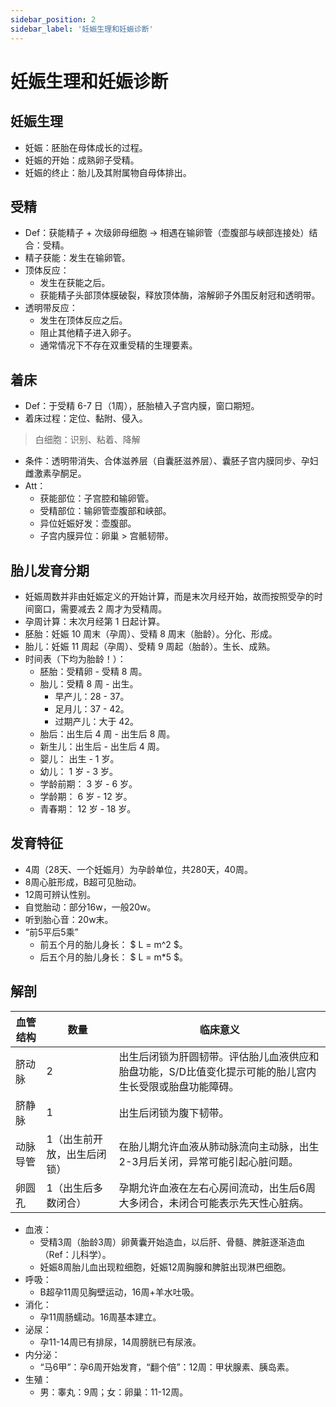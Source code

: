 ```yaml
---
sidebar_position: 2
sidebar_label: '妊娠生理和妊娠诊断'
---
```


# 妊娠生理和妊娠诊断

## 妊娠生理

- 妊娠：胚胎在母体成长的过程。
- 妊娠的开始：成熟卵子受精。
- 妊娠的终止：胎儿及其附属物自母体排出。

## 受精

- Def：获能精子 + 次级卵母细胞 -> 相遇在输卵管（壶腹部与峡部连接处）结合：受精。
- 精子获能：发生在输卵管。
- 顶体反应：
  - 发生在获能之后。
  - 获能精子头部顶体膜破裂，释放顶体酶，溶解卵子外围反射冠和透明带。
- 透明带反应：
  - 发生在顶体反应之后。
  - 阻止其他精子进入卵子。
  - 通常情况下不存在双重受精的生理要素。

## 着床

- Def：于受精 6-7 日（1周），胚胎植入子宫内膜，窗口期短。
- 着床过程：定位、黏附、侵入。
> 白细胞：识别、粘着、降解
- 条件：透明带消失、合体滋养层（自囊胚滋养层）、囊胚子宫内膜同步、孕妇雌激素孕酮足。
- Att：
  - 获能部位：子宫腔和输卵管。
  - 受精部位：输卵管壶腹部和峡部。
  - 异位妊娠好发：壶腹部。
  - 子宫内膜异位：卵巢 > 宫骶韧带。

## 胎儿发育分期

- 妊娠周数并非由妊娠定义的开始计算，而是末次月经开始，故而按照受孕的时间窗口，需要减去 2 周才为受精周。
- 孕周计算：末次月经第 1 日起计算。
- 胚胎：妊娠 10 周末（孕周）、受精 8 周末（胎龄）。分化、形成。
- 胎儿：妊娠 11 周起（孕周）、受精 9 周起（胎龄）。生长、成熟。
- 时间表（下均为胎龄！）：
  - 胚胎：受精卵 - 受精 8 周。
  - 胎儿：受精 8 周 - 出生。
    - 早产儿：28 - 37。
    - 足月儿：37 - 42。
    - 过期产儿：大于 42。
  - 胎后：出生后 4 周 - 出生后 8 周。
  - 新生儿：出生后 - 出生后 4 周。
  - 婴儿： 出生 - 1 岁。
  - 幼儿： 1 岁 - 3 岁。
  - 学龄前期： 3 岁 - 6 岁。
  - 学龄期： 6 岁 - 12 岁。
  - 青春期： 12 岁 - 18 岁。

## 发育特征

- 4周（28天、一个妊娠月）为孕龄单位，共280天，40周。
- 8周心脏形成，B超可见胎动。
- 12周可辨认性别。
- 自觉胎动：部分16w，一般20w。
- 听到胎心音：20w末。
- “前5平后5乘”
  - 前五个月的胎儿身长： $ L = m^2 $。
  - 后五个月的胎儿身长： $ L = m*5 $。

## 解剖

| 血管结构 | 数量             | 临床意义                                                  |
|------|----------------|-------------------------------------------------------|
| 脐动脉  | 2              | 出生后闭锁为肝圆韧带。评估胎儿血液供应和胎盘功能，S/D比值变化提示可能的胎儿宫内生长受限或胎盘功能障碍。 |
| 脐静脉  | 1              | 出生后闭锁为腹下韧带。                                           |
| 动脉导管 | 1（出生前开放，出生后闭锁） | 在胎儿期允许血液从肺动脉流向主动脉，出生2-3月后关闭，异常可能引起心脏问题。               |
| 卵圆孔  | 1（出生后多数闭合）     | 孕期允许血液在左右心房间流动，出生后6周大多闭合，未闭合可能表示先天性心脏病。               |

- 血液：
  - 受精3周（胎龄3周）卵黄囊开始造血，以后肝、骨髓、脾脏逐渐造血（Ref：儿科学）。
  - 妊娠8周胎儿血出现粒细胞，妊娠12周胸腺和脾脏出现淋巴细胞。
- 呼吸：
  - B超孕11周见胸壁运动，16周+羊水吐吸。
- 消化：
  - 孕11周肠蠕动。16周基本建立。
- 泌尿：
  - 孕11-14周已有排尿，14周膀胱已有尿液。
- 内分泌：
  - “马6甲”：孕6周开始发育，“翻个倍”：12周：甲状腺素、胰岛素。
- 生殖：
  - 男：睾丸：9周；女：卵巢：11-12周。

